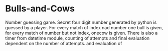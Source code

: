 # Bulls-and-Cows
Number guessing game. Secret four digit number generated by python is guessed by a player. For every match of index nad number one bull is given, for every match of number but not index, onecow is given. There is also a timer from datetime module, counting of attempts and final evaluation dependent on the number of attempts. and evaluation of  
